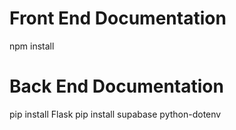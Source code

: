 # Front End Documentation
npm install


# Back End Documentation

pip install Flask
pip install supabase python-dotenv